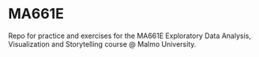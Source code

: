 # MA661E
Repo for practice and exercises for the MA661E Exploratory Data Analysis, Visualization and Storytelling course @ Malmo University.
